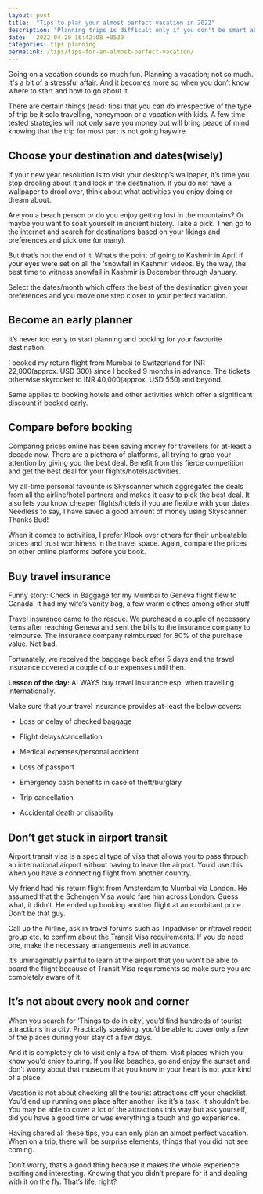 ```yaml
---
layout: post
title:  "Tips to plan your almost perfect vacation in 2022"
description: "Planning trips is difficult only if you don't be smart about it. Use thiese tips to better plan your holidays"
date:   2022-04-20 16:42:08 +0530
categories: tips planning
permalink: /tips/tips-for-an-almost-perfect-vacation/
---
```

Going on a vacation sounds so much fun. Planning a vacation; not so much. It's a bit of a stressful affair. And it becomes more so when you don’t know where to start and how to go about it.

There are certain things (read: tips) that you can do irrespective of the type of trip be it solo travelling, honeymoon or a vacation with kids. A few time-tested strategies will not only save you money but will bring peace of mind knowing that the trip for most part is not going haywire.
## Choose your destination and dates(wisely)
If your new year resolution is to visit your desktop’s wallpaper, it’s time you stop drooling about it and lock in the destination. If you do not have a wallpaper to drool over, think about what activities you enjoy doing or dream about.

Are you a beach person or do you enjoy getting lost in the mountains? Or maybe you want to soak yourself in ancient history. Take a pick. Then go to the internet and search for destinations based on your likings and preferences and pick one (or many).

But that’s not the end of it. What’s the point of going to Kashmir in April if your eyes were set on all the ‘snowfall in Kashmir’ videos. By the way, the best time to witness snowfall in Kashmir is December through January.

Select the dates/month which offers the best of the destination given your preferences and you move one step closer to your perfect vacation.
## Become an early planner
It’s never too early to start planning and booking for your favourite destination.

I booked my return flight from Mumbai to Switzerland for INR 22,000(approx. USD 300) since I booked 9 months in advance. The tickets otherwise skyrocket to INR 40,000(approx. USD 550) and beyond.

Same applies to booking hotels and other activities which offer a significant discount if booked early.
## Compare before booking
Comparing prices online has been saving money for travellers for at-least a decade now. There are a plethora of platforms, all trying to grab your attention by giving you the best deal. Benefit from this fierce competition and get the best deal for your flights/hotels/activities.

My all-time personal favourite is Skyscanner which aggregates the deals from all the airline/hotel partners and makes it easy to pick the best deal. It also lets you know cheaper flights/hotels if you are flexible with your dates. Needless to say, I have saved a good amount of money using Skyscanner. Thanks Bud!

When it comes to activities, I prefer Klook over others for their unbeatable prices and trust worthiness in the travel space. Again, compare the prices on other online platforms before you book.

## Buy travel insurance
Funny story:  Check in Baggage for my Mumbai to Geneva flight flew to Canada. It had my wife’s vanity bag, a few warm clothes among other stuff.

Travel insurance came to the rescue. We purchased a couple of necessary items after reaching Geneva and sent the bills to the insurance company to reimburse. The insurance company reimbursed for 80% of the purchase value. Not bad.

Fortunately, we received the baggage back after 5 days and the travel insurance covered a couple of our expenses until then.

**Lesson of the day:** ALWAYS buy travel insurance esp. when travelling internationally.

Make sure that your travel insurance provides at-least the below covers:
- Loss or delay of checked baggage

- Flight delays/cancellation

- Medical expenses/personal accident

- Loss of passport

- Emergency cash benefits in case of theft/burglary

- Trip cancellation

- Accidental death or disability

## Don’t get stuck in airport transit
Airport transit visa is a special type of visa that allows you to pass through an international airport without having to leave the airport. You’d use this when you have a connecting flight from another country.

My friend had his return flight from Amsterdam to Mumbai via London. He assumed that the Schengen Visa would fare him across London. Guess what, it didn’t. He ended up booking another flight at an 
exorbitant price. Don’t be that guy.

Call up the Airline, ask in travel forums such as Tripadvisor or r/travel reddit group etc. to confirm about the Transit Visa requirements. If you do need one, make the necessary arrangements well in advance.

It’s unimaginably painful to learn at the airport that you won’t be able to board the flight because of Transit Visa requirements so make sure you are completely aware of it.
 
## It’s not about every nook and corner
When you search for ‘Things to do in city’, you’d find hundreds of tourist attractions in a city. Practically speaking, you’d be able to cover only a few of the places during your stay of a few days.

And it is completely ok to visit only a few of them. Visit places which you know you'd enjoy touring. If you like beaches, go and enjoy the sunset and don’t worry about that museum that you know in your heart is not your kind of a place.

Vacation is not about checking all the tourist attractions off your checklist. You’d end up running one place after another like it’s a task. It shouldn’t be. You may be able to cover a lot of the attractions this way but ask yourself, did you have a good time or was everything a touch and go experience.
 
Having shared all these tips, you can only plan an almost perfect vacation. When on a trip, there will be surprise elements, things that you did not see coming.

Don’t worry, that’s a good thing because it makes the whole experience exciting and interesting. Knowing that you didn’t prepare for it and dealing with it on the fly. That’s life, right?
